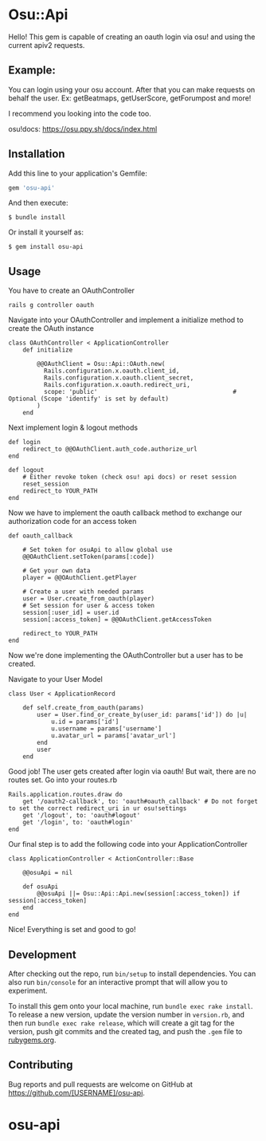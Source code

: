 # Osu::Api

Hello! This gem is capable of creating an oauth login via osu! and using the current apiv2 requests. 

## Example:

You can login using your osu account. 
After that you can make requests on behalf the user.
Ex: getBeatmaps, getUserScore, getForumpost and more!

I recommend you looking into the code too.

osu!docs: https://osu.ppy.sh/docs/index.html

## Installation

Add this line to your application's Gemfile:

```ruby
gem 'osu-api'
```

And then execute:

    $ bundle install

Or install it yourself as:

    $ gem install osu-api

## Usage

You have to create an OAuthController

    rails g controller oauth

Navigate into your OAuthController and implement a initialize method to create the OAuth instance

    class OAuthController < ApplicationController
        def initialize

            @@OAuthClient = Osu::Api::OAuth.new(
              Rails.configuration.x.oauth.client_id,
              Rails.configuration.x.oauth.client_secret,
              Rails.configuration.x.oauth.redirect_uri,
              scope: 'public'                                      # Optional (Scope 'identify' is set by default)
            )
        end
        
Next implement login & logout methods

    def login
        redirect_to @@OAuthClient.auth_code.authorize_url
    end
      
    def logout
        # Either revoke token (check osu! api docs) or reset session
        reset_session
        redirect_to YOUR_PATH
    end

Now we have to implement the oauth callback method to exchange our authorization code for an access token

    def oauth_callback
    
        # Set token for osuApi to allow global use
        @@OAuthClient.setToken(params[:code])

        # Get your own data
        player = @@OAuthClient.getPlayer

        # Create a user with needed params
        user = User.create_from_oauth(player)
        # Set session for user & access token
        session[:user_id] = user.id
        session[:access_token] = @@OAuthClient.getAccessToken

        redirect_to YOUR_PATH
    end

Now we're done implementing the OAuthController but a user has to be created.

Navigate to your User Model

    class User < ApplicationRecord
    
        def self.create_from_oauth(params)
            user = User.find_or_create_by(user_id: params['id']) do |u|
                u.id = params['id']
                u.username = params['username']
                u.avatar_url = params['avatar_url']
            end
            user
        end
Good job! The user gets created after login via oauth! But wait, there are no routes set. 
Go into your routes.rb

    Rails.application.routes.draw do
        get '/oauth2-callback', to: 'oauth#oauth_callback' # Do not forget to set the correct redirect_uri in ur osu!settings
        get '/logout', to: 'oauth#logout'
        get '/login', to: 'oauth#login'
    end

Our final step is to add the following code into your ApplicationController

    class ApplicationController < ActionController::Base
    
        @@osuApi = nil

        def osuApi
            @@osuApi ||= Osu::Api::Api.new(session[:access_token]) if session[:access_token]
        end
    end
    
Nice! Everything is set and good to go!

## Development

After checking out the repo, run `bin/setup` to install dependencies. You can also run `bin/console` for an interactive prompt that will allow you to experiment.

To install this gem onto your local machine, run `bundle exec rake install`. To release a new version, update the version number in `version.rb`, and then run `bundle exec rake release`, which will create a git tag for the version, push git commits and the created tag, and push the `.gem` file to [rubygems.org](https://rubygems.org).

## Contributing

Bug reports and pull requests are welcome on GitHub at https://github.com/[USERNAME]/osu-api.
# osu-api
